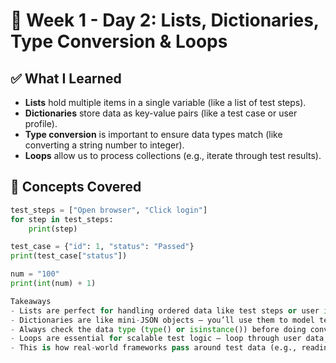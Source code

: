 # 📘 Week 1 - Day 2: Lists, Dictionaries, Type Conversion & Loops

## ✅ What I Learned
- **Lists** hold multiple items in a single variable (like a list of test steps).
- **Dictionaries** store data as key-value pairs (like a test case or user profile).
- **Type conversion** is important to ensure data types match (like converting a string number to integer).
- **Loops** allow us to process collections (e.g., iterate through test results).

## 🧠 Concepts Covered
```python
test_steps = ["Open browser", "Click login"]
for step in test_steps:
    print(step)

test_case = {"id": 1, "status": "Passed"}
print(test_case["status"])

num = "100"
print(int(num) + 1)

Takeaways
- Lists are perfect for handling ordered data like test steps or user input sequences.
- Dictionaries are like mini-JSON objects — you’ll use them to model test data, responses, or configs.
- Always check the data type (type() or isinstance()) before doing conversions in automation scripts.
- Loops are essential for scalable test logic — loop through user data, test cases, elements on a page, etc.
- This is how real-world frameworks pass around test data (e.g., reading from Excel or JSON files).